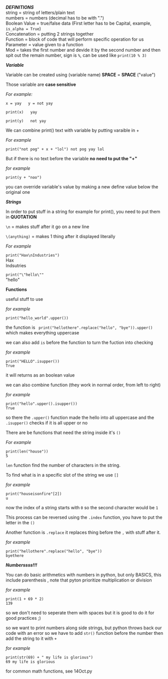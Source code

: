***DEFINITIONS***  
string = string of letters/plain text  
numbers = numbers (decimal has to be with ".")  
Boolean Value = true/false data (First letter has to be Capital, example, `is_alpha = True`)  
Concatenation = putting 2 strings together  
Function = block of code that will perform specific operation for us  
Parameter = value given to a function  
Mod = takes the first number and devide it by the second number and then spit out the remain number, sign is `%`, can be used like `print(10 % 3)`  


***Variable***  

Variable can be created using (variable name) **SPACE** = **SPACE** ("value")    
   
Those variable are **case sensitive**    

*For example:*

`x = yay  
y = not yay` 

`print(x)  
yay`  

`print(y)  
not yay`  

We can combine print() text with variable by putting varaible in +

*For example*

`print("not pog" + x + "lol")
not pog yay lol`

But if there is no text before the variable **no need to put the "+"**

*for example*

`print(y + "noo")`

you can override variable's value by making a new define value below the original one  

***Strings***  

In order to put stuff in a string for example for print(), you need to put them in **QUOTATION**  

`\n` = makes stuff after it go on a new line  

`\(anything)` = makes 1 thing after it displayed literally  

*For example*

`print("Hax\nIndustries")`  
Hax  
Indsutries  

`print("\"hello\""`  
"hello"  

**Functions** 

useful stuff to use  

*for example*  

`print("hello_world".upper())`  

the function is `
print("hellothere".replace("hello", "bye")).upper()` which makes everything uppercase  

we can also add `is` before the function to turn the fuction into checking  

*for example*  

`print("HELLO".isupper())`  
`True`  

it will returns as an boolean value  

we can also combine function (they work in normal order, from left to right)  

*for example*  

`print("hello".upper().isupper())`  
`True`  

so there the `.upper()` function made the hello into all uppercase and the `.isupper()` checks if it is all upper or no  

There are be functions that need the string inside it's `()`  

*For example*  

`print(len("house"))`   
`5`  

`len` function find the number of characters in the string.  

To find what is in a specific slot of the string we use `[]`  

*for example*

`print("houseisonfire"[2])`  
`u`

now the index of a string starts with `0` so the second character would be `1`    

This process can be reversed using the `.index` function, you have to put the letter in the `()`  

Another function is `.replace` it replaces thing before the `,` with stuff after it.  

*for example*  

`print("hellothere".replace("hello", "bye"))`  
`byethere`  


***Numberssss!!!***

You can do basic arithmetics with numbers in python, but only BASICS, this include parenthesis , note that pyton prioritize multiplication or division  

*for example*  

`print(1 + 69 * 2)`  
`139`  

so we don't need to seperate them with spaces but it is good to do it for good practices ;)  

so we want to print numbers along side strings, but python throws back our code with an error so we have to add `str()` function before the number then add the string to it with `+`  

*for example*   

`print(str(69) + " my life is glorious")`  
`69 my life is glorious`  

for common math functions, see 14Oct.py  







